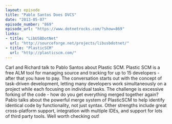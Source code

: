 ```yaml
---
layout: episode
title: "Pablo Santos Does DVCS"
date: "2013-05-07"
episode_number: "869"
episode_url: "https://www.dotnetrocks.com/?show=869"
links:
- title: "LibUSBDotNet"
  url: "http://sourceforge.net/projects/libusbdotnet/"
- title: "PlasticSCM"
  url: "http://plasticscm.com/"
---
```


Carl and Richard talk to Pablo Santos about Plastic SCM. Plastic SCM is a free ALM tool for managing source and tracking for up to 15 developers - after that you have to pay. The conversation starts out with the concept of task-driven development, letting many developers work simultaneously on a project while each focusing on individual tasks. The challenge is excessive forking of the code - how do you get everything merged together again? Pablo talks about the powerful merge system of PlasticSCM to help identify identical code by functionality, not just syntax. Other strengths include great cross-platform support, integration with multiple IDEs, and support for lots of third party tools. Well worth checking out!
